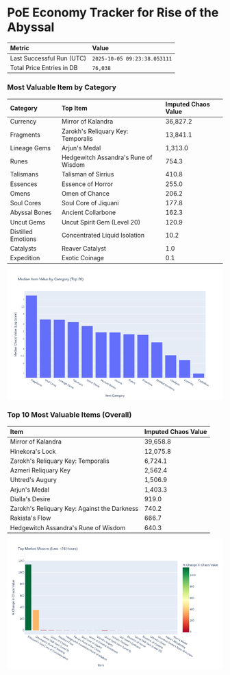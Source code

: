 # PoE Economy Tracker for Rise of the Abyssal

<!-- START_MAINTENANCE -->
| Metric | Value |
|:---|:---|
| Last Successful Run (UTC) | `2025-10-05 09:23:38.053111` |
| Total Price Entries in DB | `76,038` |

<!-- END_MAINTENANCE -->

<!-- START_DATAFRAME_DEBUG -->
<!-- END_DATAFRAME_DEBUG -->

<!-- START_CATEGORY_ANALYSIS -->
### Most Valuable Item by Category
| Category | Top Item | Imputed Chaos Value |
| :--- | :--- | :--- |
| Currency | Mirror of Kalandra | 36,827.2 |
| Fragments | Zarokh's Reliquary Key: Temporalis | 13,841.1 |
| Lineage Gems | Arjun's Medal | 1,313.0 |
| Runes | Hedgewitch Assandra's Rune of Wisdom | 754.3 |
| Talismans | Talisman of Sirrius | 410.8 |
| Essences | Essence of Horror | 255.0 |
| Omens | Omen of Chance | 206.2 |
| Soul Cores | Soul Core of Jiquani | 177.8 |
| Abyssal Bones | Ancient Collarbone | 162.3 |
| Uncut Gems | Uncut Spirit Gem (Level 20) | 120.9 |
| Distilled Emotions | Concentrated Liquid Isolation | 10.2 |
| Catalysts | Reaver Catalyst | 1.0 |
| Expedition | Exotic Coinage | 0.1 |


![Category Analysis Chart](charts/category_analysis.png)
<!-- END_ANALYSIS -->

<!-- START_ANALYSIS -->
### Top 10 Most Valuable Items (Overall)
| Item | Imputed Chaos Value |
| :--- | :--- |
| Mirror of Kalandra | 39,658.8 |
| Hinekora's Lock | 12,075.8 |
| Zarokh's Reliquary Key: Temporalis | 6,724.1 |
| Azmeri Reliquary Key | 2,562.4 |
| Uhtred's Augury | 1,506.9 |
| Arjun's Medal | 1,403.3 |
| Dialla's Desire | 919.0 |
| Zarokh's Reliquary Key: Against the Darkness | 740.2 |
| Rakiata's Flow | 666.7 |
| Hedgewitch Assandra's Rune of Wisdom | 640.3 |


![Market Movers Chart](charts/market_movers.png)
<!-- END_ANALYSIS -->
